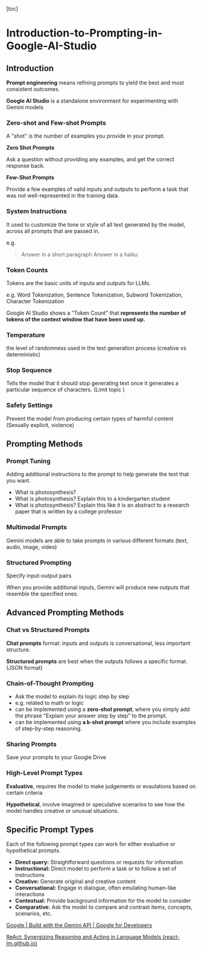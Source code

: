 [toc]



# Introduction-to-Prompting-in-Google-AI-Studio

## Introduction

**Prompt engineering** means refining prompts to yield the best and most consistent outcomes.

**Google AI Studio** is a standalone environment for experimenting with Gemini models



### Zero-shot and Few-shot Prompts

A "shot" is the number of examples you provide in your prompt.



**Zero Shot Prompts**

Ask a question without providing any examples, and get the correct response back.



**Few-Shot Prompts**

Provide a few examples of valid inputs and outputs to perform a task that was not well-represented in the training data.



### System Instructions

It used to customize the tone or style of all text generated by the model, across all prompts that are passed in. 

e.g. 
> Answer in a short paragraph
> Answer in a haiku

### Token Counts

Tokens are the basic units of inputs and outputs for LLMs. 

e.g. Word Tokenization, Sentence Tokenization, Subword Tokenization, Character Tokenization

Google AI Studio shows a "Token Count" that **represents the number of tokens of the context window that have been used up.**



### Temperature

 the level of randomness used in the text generation process (creative vs deterministic)



### Stop Sequence

 Tells the model that it should stop generating text once it generates a particular sequence of characters. (Limit topic )



### Safety Settings

Prevent the model from producing certain types of harmful content (Sexually explicit, violence)



## Prompting Methods

### Prompt Tuning

Adding additional instructions to the prompt to help generate the text that you want. 

- What is photosynthesis?
- What is photosynthesis? Explain this to a kindergarten student
- What is photosynthesis? Explain this like it is an abstract to a research paper that is written by a college professor

###  Multimodal Prompts

Gemini models are able to take prompts in various different formats (text, audio, image, video)

### Structured Prompting

Specify input-output pairs

When you provide additional inputs, Gemini will produce new outputs that resemble the specified ones.



## Advanced Prompting Methods

### Chat vs Structured Prompts

**Chat prompts** format: inputs and outputs is conversational, less important structure.

**Structured prompts** are best when the outputs follows a specific format. (JSON format)



### Chain-of-Thought Prompting 

- Ask the model to explain its logic step by step
- e.g. related to math or logic
-  can be implemented using a **zero-shot prompt**, where you simply add the phrase "Explain your answer step by step" to the prompt.
-  can be implemented using **a k-shot prompt** where you include examples of step-by-step reasoning.

### Sharing Prompts

Save your prompts to your Google Drive



### High-Level Prompt Types

**Evaluative**, requires the model to make judgements or evaulations based on certain criteria

**Hypothetical**, involve imagined or speculative scenarios to see how the model handles creative or unusual situations.



## Specific Prompt Types

Each of the following prompt types can work for either evaluative or hypothetical prompts.

- **Direct query:** Straightforward questions or requests for information
- **Instructional:** Direct model to perform a task or to follow a set of instructions
- **Creative:** Generate original and creative content
- **Conversational:** Engage in dialogue, often emulating human-like interactions
- **Contextual:** Provide background information for the model to consider
- **Comparative:** Ask the model to compare and contrast items, concepts, scenarios, etc.

[Google | Build with the Gemini API  | Google for Developers](https://ai.google.dev/gemini-api/prompts?utm_source=udacity&utm_medium=referral&utm_campaign=gemini-api-course&utm_content=embedding)

[ReAct: Synergizing Reasoning and Acting in Language Models (react-lm.github.io)](https://react-lm.github.io/)
